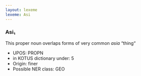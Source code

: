 ```yaml
---
layout: lexeme
lexeme: Asi
---
```


###  Asi₁

This proper noun overlaps forms of very common *asia* “thing“
* UPOS:  PROPN
* in KOTUS dictionary under:  5
* Origin:  finer
* Possible NER class:  GEO

